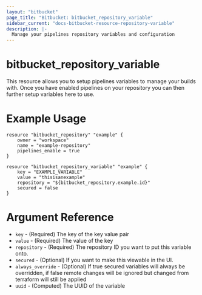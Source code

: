 ```yaml
---
layout: "bitbucket"
page_title: "Bitbucket: bitbucket_repository_variable"
sidebar_current: "docs-bitbucket-resource-repository-variable"
description: |-
  Manage your pipelines repository variables and configuration
---
```



# bitbucket\_repository\_variable

This resource allows you to setup pipelines variables to manage your builds with. Once you have enabled pipelines on your repository you can then further setup variables here to use.

# Example Usage

```hcl
resource "bitbucket_repository" "example" {
    owner = "workspace"
    name = "example-repository"
    pipelines_enable = true
}

resource "bitbucket_repository_variable" "example" {
    key = "EXAMPLE_VARIABLE"
    value = "thisisanexample"
    repository = "${bitbucket_repository.example.id}"
    secured = false
}
```

# Argument Reference

* `key` - (Required) The key of the key value pair
* `value` - (Required) The value of the key
* `repository` - (Required) The repository ID you want to put this variable onto.
* `secured` - (Optional) If you want to make this viewable in the UI.
* `always_override` - (Optional) If true secured variables will always be overridden, if false remote changes will be ignored but changed from terraform will still be applied
* `uuid` - (Computed) The UUID of the variable
